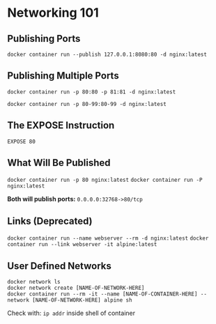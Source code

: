 # Networking 101

## Publishing Ports

`docker container run --publish 127.0.0.1:8080:80 -d nginx:latest`


## Publishing Multiple Ports

`docker container run -p 80:80 -p 81:81 -d nginx:latest`

`docker container run -p 80-99:80-99 -d nginx:latest`


## The EXPOSE Instruction

`EXPOSE 80`


## What Will Be Published

`docker container run -p 80 nginx:latest`
`docker container run -P nginx:latest`

**Both will publish ports:** `0.0.0.0:32768->80/tcp`


## Links (Deprecated)

`docker container run --name webserver --rm -d nginx:latest`
`docker container run --link webserver -it alpine:latest`


## User Defined Networks

```
docker network ls
docker network create [NAME-OF-NETWORK-HERE]
docker container run --rm -it --name [NAME-OF-CONTAINER-HERE] --network [NAME-OF-NETWORK-HERE] alpine sh
```

Check with: `ip addr` inside shell of container

